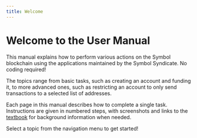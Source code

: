 ```yaml
---
title: Welcome
---
```


# Welcome to the User Manual

This manual explains how to perform various actions on the Symbol blockchain using the applications maintained by the Symbol Syndicate.
No coding required!

The topics range from basic tasks, such as creating an account and funding it, to more advanced ones, such as restricting an account to only send transactions to a selected list of addresses.

Each page in this manual describes how to complete a single task.
Instructions are given in numbered steps, with screenshots and links to the [textbook](../textbook/intro.md) for background information when needed.

Select a topic from the navigation menu to get started!
